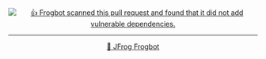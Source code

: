 <div align='center'>

[![👍 Frogbot scanned this pull request and found that it did not add vulnerable dependencies.](https://raw.githubusercontent.com/jfrog/frogbot/master/resources/v2/noVulnerabilityBannerPR.png)](https://github.com/jfrog/frogbot#readme)

</div>



---
<div align='center'>

[🐸 JFrog Frogbot](https://github.com/jfrog/frogbot#readme)

</div>
